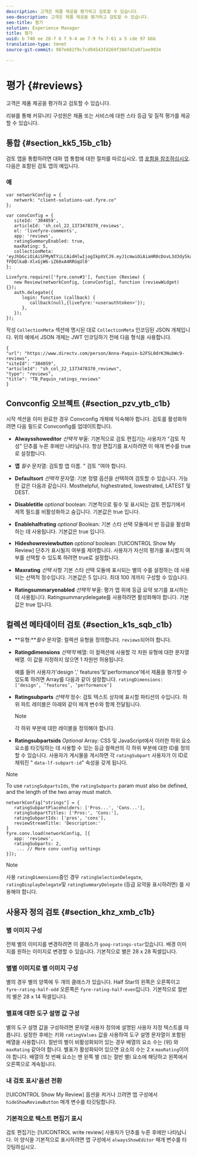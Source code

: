```yaml
---
description: 고객은 제품 제공을 평가하고 검토할 수 있습니다.
seo-description: 고객은 제품 제공을 평가하고 검토할 수 있습니다.
seo-title: 평가
solution: Experience Manager
title: 평가
uuid: b 740 ee 28-f 6 f 9-4 ae 7-9 fe 7-61 a 5 cde 97 bbb
translation-type: tm+mt
source-git-commit: 987e682f9c7cd94543fd269f386fd2a971ee9934

---
```



# 평가 {#reviews}

고객은 제품 제공을 평가하고 검토할 수 있습니다.

리뷰를 통해 커뮤니티 구성원은 제품 또는 서비스에 대한 스타 등급 및 질적 평가를 제공할 수 있습니다.

## 통합 {#section_kk5_15b_c1b}

검토 앱을 통합하려면 대화 앱 통합에 대한 절차를 따르십시오. 앱 [포함을 참조하십시오](/help/implementation/c-livefyre-identity-comp/t-using-studio-to-connect-your-social-apps-to-your-livefyre-implementation.md). 다음은 포함된 검토 앱의 예입니다.

### 예

```
var networkConfig = { 
   network: "client-solutions-uat.fyre.co" 
}; 
  
var convConfig = { 
   siteId: '304059', 
   articleId: 'sh_col_22_1373478370_reviews', 
   el: 'livefyre-comments', 
   app: 'reviews', 
   ratingSummaryEnabled: true, 
   maxRating: 5, 
   collectionMeta: 'eyJhbGciOiAiSFMyNTYiLCAidHlwIjogIkpXVCJ9.eyJ1cmwiOiAiaHR0cDovL3d3dy5kaXJlY3R2LmNvbS9wZXJzb24vQW5uYS1QYXF1aW4tYjJGU0wwZHJLM051YldjOS1yZXZpZXdzIiwgInNpdGVJZCI6ICIzMDQwNTkiLCAiYXJ0aWNsZUlkIjogInNoX2NvbF8yMl8xMzczNDc4MzcwX3Jldmlld3MiLCAidHlwZSI6ICJyZXZpZXdzIiwgInRpdGxlIjogIlRCX1BhcXVpbl9yYXRpbmdzX3Jldmlld3MifQ.hes3KMwygCG-fFDQlkaB-XlxGjW6-iZ68xA4RRGqUl0' 
}; 
  
Livefyre.require(['fyre.conv#3'], function (Review) { 
   new Review(networkConfig, [convConfig], function (reviewWidget) {}); 
   auth.delegate({ 
      login: function (callback) { 
         callback(null,{livefyre:'<userauthtoken>'}); 
      }, 
   }); 
});
```

작성 `CollectionMeta` 섹션에 명시된 대로 `CollectionMeta` 인코딩된 JSON 개체입니다. 위의 예에서 JSON 개체는 JWT 인코딩하기 전에 다음 형식을 사용합니다.

```
{ 
"url": "https://www.directv.com/person/Anna-Paquin-b2FSL0drK3NubWc9-reviews",  
"siteId": "304059",  
"articleId": "sh_col_22_1373478370_reviews",  
"type": "reviews",  
"title": "TB_Paquin_ratings_reviews" 
}
```

## Convconfig 오브젝트 {#section_pzv_ytb_c1b}

시작 섹션을 이미 완료한 경우 Convconfig 개체에 익숙해야 합니다. 검토를 활성화하려면 다음 필드로 Convconfig를 업데이트합니다.

* **Alwaysshoweditor** *선택적* 부울: 기본적으로 검토 편집기는 사용자가 "검토 작성" 단추를 누른 후에만 나타납니다. 항상 편집기를 표시하려면 이 매개 변수를 true로 설정합니다.

* **앱** *필수* 문자열: 검토할 앱 이름. " 검토 "여야 합니다.

* **Defaultsort** *선택적* 문자열: 기본 정렬 옵션을 선택하여 검토할 수 있습니다. 가능한 값은 다음과 같습니다. Mosthelpful, highestrated, lowestrated, LATEST 및 DEST.

* **Disabletitle** *optional* boolean: 기본적으로 필수 및 표시되는 검토 편집기에서 제목 필드를 비활성화하고 숨깁니다. 기본값은 true 입니다.

* **Enablehalfrating** *optional* Boolean: 기본 스타 선택 모듈에서 반 등급을 활성화하는 데 사용됩니다. 기본값은 true 입니다.

* **Hideshowreviewbutton** *optional* boolean: [!UICONTROL Show My Review] 단추가 표시될지 여부를 제어합니다. 사용자가 자신의 평가를 표시할지 여부를 선택할 수 있도록 하려면 true로 설정합니다.

* **Maxrating** *선택* 사항 기본 스타 선택 모듈에 표시되는 별의 수를 설정하는 데 사용되는 선택적 정수입니다. 기본값은 5 입니다. 최대 100 개까지 구성할 수 있습니다.

* **Ratingsummaryenabled** *선택적* 부울: 평가 앱 위에 등급 요약 보기를 표시하는 데 사용됩니다. Ratingsummarydelegate를 사용하려면 활성화해야 합니다. 기본값은 true 입니다.

## 컬렉션 메타데이터 검토 {#section_k1s_sqb_c1b}

* **유형:***필수* 문자열: 컬렉션 유형을 정의합니다. `reviews`되어야 합니다.

* **Ratingdimensions** *선택적* 배열: 이 컬렉션에 사용할 각 차원 유형에 대한 문자열 배열. 이 값을 지정하지 않으면 1 차원만 허용됩니다.

   예를 들어 사용자가'design ',' features'및'performance'에서 제품을 평가할 수 있도록 하려면 Array를 다음과 같이 설정합니다. `ratingDimensions: [‘design’, ‘features’, ‘performance’]`

* **Ratingsubparts** *선택적* 정수: 검토 텍스트 상자에 표시할 파티션의 수입니다. 하위 파트 레이블은 아래와 같이 매개 변수와 함께 전달됩니다.

   >[!NOTE]
   >각 하위 부분에 대한 레이블을 정의해야 합니다.

* **Ratingsubpartsids** *Optional* Array: CSS 및 JavaScript에서 이러한 하위 요소 요소를 타깃팅하는 데 사용할 수 있는 등급 컬렉션의 각 하위 부분에 대한 ID를 정의할 수 있습니다. 사용자가 게시물을 게시하면 각 `ratingSubpart` 사용자가 이 ID로 채워진 " `data-lf-subpart-id`" 속성을 갖게 됩니다.

>[!NOTE]
>
>To use `ratingSubpartsIds`, the `ratingSubparts` param must also be defined, and the length of the two array must match.

```
networkConfig["strings"] = { 
   ratingSubpartPlaceholders: ['Pros...', 'Cons...'], 
   ratingSubpartTitles: ['Pros:', 'Cons:'], 
   ratingSubpartIds: ['pros', 'cons'], 
   reviewStreamTitle: 'Description:' 
} 
fyre.conv.load(networkConfig, [{ 
   app: 'reviews', 
   ratingSubparts: 2, 
    ... // More conv config settings 
}]);
```

>[!NOTE]
>
>사용 `ratingDimensions`중인 경우 `ratingSelectionDelegate`, `ratingDisplayDelegate`및 `ratingSummaryDelegate` (등급 요약을 표시하려면) 를 사용해야 합니다.

## 사용자 정의 검토 {#section_khz_xmb_c1b}

### 별 이미지 구성

전체 별의 이미지를 변경하려면 이 클래스가 `goog-ratings-star`있습니다. 배경 이미지를 원하는 이미지로 변경할 수 있습니다. 기본적으로 별은 28 x 28 픽셀입니다.

### 별별 이미지로 별 이미지 구성

별의 경우 별의 양쪽에 두 개의 클래스가 있습니다. Half Star의 왼쪽은 오른쪽이고 `fyre-rating-half-odd` 오른쪽은 `fyre-rating-half-even`입니다. 기본적으로 절반의 별은 28 x 14 픽셀입니다.

### 별표에 대한 도구 설명 값 구성

별의 도구 설명 값을 구성하려면 문자열 사용자 정의에 설명된 사용자 지정 텍스트를 따릅니다. 설정한 후에는 키와 `ratingValues` 값을 사용하여 도구 설명 문자열이 포함된 배열을 사용합니다. 절반의 별이 비활성화되어 있는 경우 배열의 요소 수는 (위) 와 `maxRating` 같아야 합니다. 별표가 활성화되어 있으면 요소의 수는 2 x `maxRating`이어야 합니다. 배열의 첫 번째 요소는 맨 왼쪽 별 (또는 절반 별) 요소에 해당하고 왼쪽에서 오른쪽으로 계속됩니다.

### 내 검토 표시'옵션 전환

[!UICONTROL Show My Review] 옵션을 켜거나 끄려면 앱 구성에서 `hideShowReviewButton` 매개 변수를 타깃팅합니다.

### 기본적으로 텍스트 편집기 표시

검토 편집기는 [!UICONTROL write review] 사용자가 단추를 누른 후에만 나타납니다. 이 양식을 기본적으로 표시하려면 앱 구성에서 `alwaysShowEditor` 매개 변수를 타깃팅하십시오.
